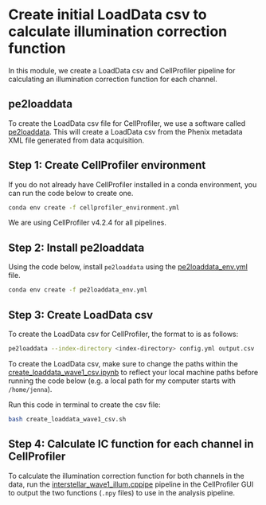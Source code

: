 # Create initial LoadData csv to calculate illumination correction function

In this module, we create a LoadData csv and CellProfiler pipeline for calculating an illumination correction function for each channel.

## pe2loaddata

To create the LoadData csv file for CellProfiler, we use a software called [pe2loaddata](https://github.com/broadinstitute/pe2loaddata/tree/220ac512bfc0c2e582d379b19411c1585272aee3). 
This will create a LoadData csv from the Phenix metadata XML file generated from data acquisition. 

## Step 1: Create CellProfiler environment

If you do not already have CellProfiler installed in a conda environment, you can run the code below to create one.

```sh
conda env create -f cellprofiler_environment.yml
```

We are using CellProfiler v4.2.4 for all pipelines.

## Step 2: Install pe2loaddata

Using the code below, install `pe2loaddata` using the [pe2loaddata_env.yml](pe2loaddata_env.yml) file.

```sh
conda env create -f pe2loaddata_env.yml
```

## Step 3: Create LoadData csv

To create the LoadData csv for CellProfiler, the format to is as follows:

```sh
pe2loaddata --index-directory <index-directory> config.yml output.csv
```

To create the LoadData csv, make sure to change the paths within the [create_loaddata_wave1_csv.ipynb](create_loaddata_wave1_csv.ipynb) to reflect your local machine paths before running the code below (e.g. a local path for my computer starts with `/home/jenna`).

Run this code in terminal to create the csv file:

```sh
bash create_loaddata_wave1_csv.sh
```

## Step 4: Calculate IC function for each channel in CellProfiler

To calculate the illumination correction function for both channels in the data, run the [interstellar_wave1_illum.cppipe](interstellar_wave1_illum.cppipe) pipeline in the CellProfiler GUI to output the two functions (`.npy` files) to use in the analysis pipeline.
